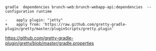 

```
gradle  dependencies brunch-web:brunch-webapp-api:dependencies  --configuration runtime
```



```
-    apply plugin: "jetty"
+    apply from: 'https://raw.github.com/gretty-gradle-plugin/gretty/master/pluginScripts/gretty.plugin'
```


https://github.com/gretty-gradle-plugin/gretty/blob/master/gradle.properties
